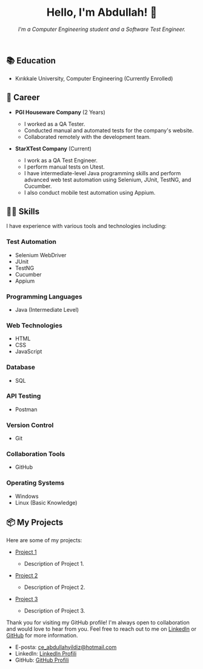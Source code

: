 <h1 align="center">Hello, I'm Abdullah! 👋</h1>

<p align="center">
  <em>I'm a Computer Engineering student and a Software Test Engineer.</em>
</p>

<br>

## 📚 Education
- Kırıkkale University, Computer Engineering (Currently Enrolled)

## 💼 Career
- **PGI Houseware Company** (2 Years)
  - I worked as a QA Tester.
  - Conducted manual and automated tests for the company's website.
  - Collaborated remotely with the development team.
  
- **StarXTest Company** (Current)
  - I work as a QA Test Engineer.
  - I perform manual tests on Utest.
  - I have intermediate-level Java programming skills and perform advanced web test automation using Selenium, JUnit, TestNG, and Cucumber.
  - I also conduct mobile test automation using Appium.
  
## 👨‍💻 Skills
I have experience with various tools and technologies including:

### Test Automation
- Selenium WebDriver
- JUnit
- TestNG
- Cucumber
- Appium

### Programming Languages
- Java (Intermediate Level)

### Web Technologies
- HTML
- CSS
- JavaScript

### Database
- SQL

### API Testing
- Postman

### Version Control
- Git

### Collaboration Tools
- GitHub

### Operating Systems
- Windows
- Linux (Basic Knowledge)

## 📦 My Projects
Here are some of my projects:

- [Project 1](https://github.com/abdullahyildiz52/project1)
  - Description of Project 1.

- [Project 2](https://github.com/abdullahyildiz52/project2)
  - Description of Project 2.

- [Project 3](https://github.com/abdullahyildiz52/project3)
  - Description of Project 3.

Thank you for visiting my GitHub profile! I'm always open to collaboration and would love to hear from you. Feel free to reach out to me on [LinkedIn](https://www.linkedin.com/in/abdullahyildiz52/) or [GitHub](https://github.com/abdullahyildiz52) for more information.

- E-posta: [ce_abdullahyildiz@hotmail.com](mailto:ce_abdullahyildiz@hotmail.com)
- LinkedIn: [LinkedIn Profili](https://www.linkedin.com/in/abdullahyildiz52/)
- GitHub: [GitHub Profili](https://github.com/abdullahyildiz52)



